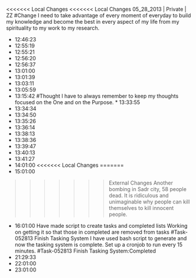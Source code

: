 <<<<<<< Local Changes
<<<<<<< Local Changes
05_28_2013 | Private | ZZ 
#Change
I need to take advantage of every moment of everyday to build my knowledge and become the best in every aspect of my life from my spirituality to my work to my research. 
* 12:46:23
* 12:55:19
* 12:55:21
* 12:56:20
* 12:56:37
* 13:01:00
* 13:01:39
* 13:03:11
* 13:05:59
* 13:15:42
#Thought
I have to always remember to keep my thoughts focused on the One and on the Purpose. * 13:33:55
* 13:34:34
* 13:34:50
* 13:35:26
* 13:36:14
* 13:38:13
* 13:38:36
* 13:39:47
* 13:40:13
* 13:41:27
* 14:01:00
<<<<<<< Local Changes
=======
* 15:01:00
>>>>>>> External Changes
Another bombing in Sadr city, 58 people dead. It is ridiculous and unimaginable why people can kill themselves to kill innocent people.
* 16:01:00
Have made script to create tasks and completed lists 
Working on getting it so that those in completed are removed from tasks
#Task-052813 Finish Tasking System
I have used bash script to generate and now the tasking system is complete. Set up a cronjob to run every 15 minutes. 
#Task-052813 Finish Tasking System:Completed
* 21:29:33
* 22:01:00
* 23:01:00
